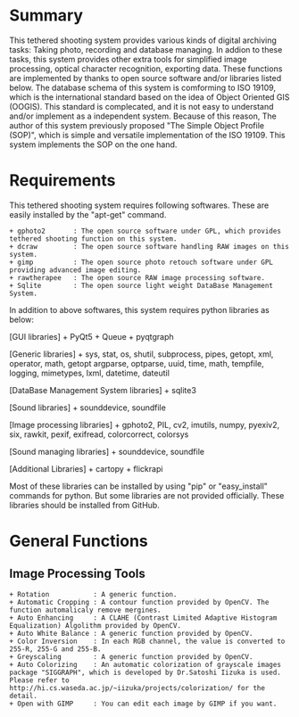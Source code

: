 # Summary
 This tethered shooting system provides various kinds of digital archiving tasks: Taking photo, recording and database managing.
 In addion to these tasks, this system provides other extra tools for simplified image processing, optical character recognition,
 exporting data. These functions are implemented by thanks to open source software and/or libraries listed below.
 The database schema of this system is comforming to ISO 19109, which is the international standard based on the idea of Object
 Oriented GIS (OOGIS). This standard is complecated, and it is not easy to understand and/or implement as a independent system.
 Because of this reason, The author of this system previously proposed "The Simple Object Profile (SOP)", which is simple and
 versatile implementation of the ISO 19109. This system implements the SOP on the one hand. 

# Requirements
This tethered shooting system requires following softwares. These are easily installed by the "apt-get" command.

    + gphoto2       : The open source software under GPL, which provides tethered shooting function on this system.
    + dcraw         : The open source software handling RAW images on this system.
    + gimp          : The open source photo retouch software under GPL providing advanced image editing.
    + rawtherapee   : The open source RAW image processing software.
    + Sqlite        : The open source light weight DataBase Management System.

In addition to above softwares, this system requires python libraries as below:

 [GUI libraries]
    + PyQt5
    + Queue
    + pyqtgraph

 [Generic libraries]
    + sys, stat, os, shutil, subprocess, pipes, getopt, xml, operator, math, getopt
      argparse, optparse, uuid, time, math, tempfile, logging, mimetypes, lxml, datetime, dateutil

 [DataBase Management System libraries]
    + sqlite3

 [Sound libraries]
    + sounddevice, soundfile

 [Image processing libraries]
    + gphoto2, PIL, cv2, imutils, numpy, pyexiv2, six, rawkit, pexif, exifread, colorcorrect, colorsys

 [Sound managing libraries] 
    + sounddevice, soundfile

 [Additional Libraries]
    +	cartopy
    +	flickrapi

 Most of these libraries can be installed by using "pip" or "easy_install" commands for python. But some libraries are not provided
 officially. These libraries should be installed from GitHub. 

# General Functions
## Image Processing Tools
    + Rotation           : A generic function.
    + Automatic Cropping : A contour function provided by OpenCV. The function automalicaly remove mergines.
    + Auto Enhancing     : A CLAHE (Contrast Limited Adaptive Histogram Equalization) Algolithm provided by OpenCV.
    + Auto White Balance : A generic function provided by OpenCV.
    + Color Inversion    : In each RGB channel, the value is converted to 255-R, 255-G and 255-B.
    + Greyscaling        : A generic function provided by OpenCV.
    + Auto Colorizing    : An automatic colorization of grayscale images package "SIGGRAPH", which is developed by Dr.Satoshi Iizuka is used. Please refer to http://hi.cs.waseda.ac.jp/~iizuka/projects/colorization/ for the detail.
    + Open with GIMP     : You can edit each image by GIMP if you want. 